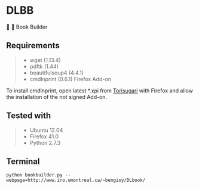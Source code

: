 DLBB
====
:book: :hammer: Book Builder

Requirements
------------
>* wget (1.13.4)
>* pdftk (1.44)
>* beautifulsoup4 (4.4.1)
>* cmdlnprint (0.6.1) Firefox Add-on

To install cmdlnprint, open latest *.xpi from [Torisugari](https://github.com/Torisugari/cmdlnprint) with Firefox and allow the installation of the not signed Add-on.

Tested with
------------
>* Ubuntu 12.04
>* Firefox 41.0
>* Python 2.7.3

Terminal
----------------------

```
python bookbuilder.py --webpage=http://www.iro.umontreal.ca/~bengioy/DLbook/
```
